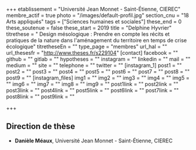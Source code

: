 +++
etablissement = "Université Jean Monnet - Saint-Étienne, CIEREC"
membre_actif = true
photo = "/images/default-profil.jpg"
section_cnu = "18 Arts appliqués"
tags = ["Sciences humaines et sociales"]
these_end = 0
these_soutenue = false
these_start = 2019
title = "Delphine Hyvrier"
titrethese = " Design mésologique : Prendre en compte les récits et pratiques de la nature dans l'aménagement du territoire en temps de crise écologique"
titretheseEn = ""
type_page = "membres"
url_hal = ""
url_thesesfr = "http://www.theses.fr/s229104"
[contact]
facebook = ""
github = ""
gitlab = ""
hypotheses = ""
instagram = ""
linkedin = ""
mail = ""
medium = ""
site = ""
telephone = ""
twitter = ""
[instagram_1]
post1 = ""
post2 = ""
post3 = ""
post4 = ""
post5 = ""
post6 = ""
post7 = ""
post8 = ""
post9 = ""
[instagram_files]
img1 = ""
img2 = ""
img3 = ""
img4 = ""
img5 = ""
img6 = ""
img7 = ""
img8 = ""
img9 = ""
post1link = ""
post2link = ""
post3link = ""
post4link = ""
post5link = ""
post6link = ""
post7link = ""
post8link = ""
post9link = ""

+++

<!-- Supprimer les parties non remplies (supprimer les blocks de lang s'il n'y a pas deux langues). Tu es libre d'ajouter ce que tu veux à cette partie -->

## Direction de thèse

* **Danièle Méaux**, Université Jean Monnet - Saint-Étienne, CIEREC